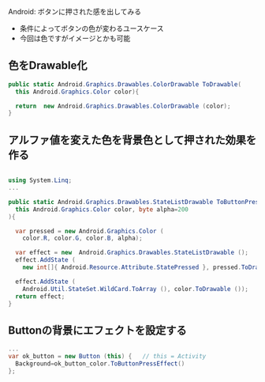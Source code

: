 Android: ボタンに押された感を出してみる

- 条件によってボタンの色が変わるユースケース
- 今回は色ですがイメージとかも可能

## 色をDrawable化

~~~csharp
public static Android.Graphics.Drawables.ColorDrawable ToDrawable(
  this Android.Graphics.Color color){

  return  new Android.Graphics.Drawables.ColorDrawable (color);
}
~~~

## アルファ値を変えた色を背景色として押された効果を作る

~~~csharp

using System.Linq;
...

public static Android.Graphics.Drawables.StateListDrawable ToButtonPressEffect(
  this Android.Graphics.Color color, byte alpha=200
){

  var pressed = new Android.Graphics.Color (
    color.R, color.G, color.B, alpha);

  var effect = new  Android.Graphics.Drawables.StateListDrawable ();
  effect.AddState (
    new int[]{ Android.Resource.Attribute.StatePressed }, pressed.ToDrawable ());

  effect.AddState (
    Android.Util.StateSet.WildCard.ToArray (), color.ToDrawable ());
  return effect;
}

~~~

## Buttonの背景にエフェクトを設定する

~~~csharp
...
var ok_button = new Button (this) {   // this = Activity
  Background=ok_button_color.ToButtonPressEffect()
};
~~~
